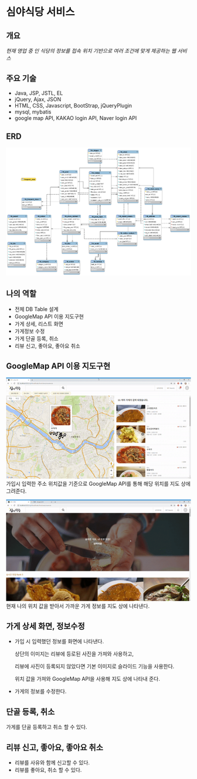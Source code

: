 # 심야식당 서비스



## 개요
*현재 영업 중 인 식당의 정보를 
접속 위치 기반으로 여러 조건에 맞게 제공하는 웹 서비스*

## 주요 기술
- Java, JSP, JSTL, EL
- jQuery, Ajax, JSON
- HTML, CSS, Javascript, BootStrap, jQueryPlugin
- mysql, mybatis
- google map API, KAKAO login API,  Naver login API

## ERD
![](portfolio_image/erd.png)

## 나의 역할
- 전체 DB Table 설계
- GoogleMap API 이용 지도구현
- 가게 상세, 리스트 화면 
- 가게정보 수정
- 가게 단골 등록, 취소
- 리뷰 신고, 좋아요, 좋아요 취소




## GoogleMap API 이용 지도구현
![](portfolio_image/map.gif)
가입시 입력한 주소 위치값을 기준으로 GoogleMap API를 통해 해당 위치를 지도 상에 그려준다.  


![](portfolio_image/myarround.gif)
현재 나의 위치 값을 받아서 가까운 가게 정보를 지도 상에 나타낸다.


## 가게 상세 화면, 정보수정

- 가입 시 입력했던 정보를 화면에 나타낸다.  

  상단의 이미지는 리뷰에 등로된 사진을 가져와 사용하고,
  
  리뷰에 사진이 등록되지 않았다면 기본 이미지로 슬라이드 기능을 사용한다.
  
  위치 값을 가져와 GoogleMap API을 사용해 지도 상에 나타내 준다. 
  
- 가게의 정보를 수정한다.


## 단골 등록, 취소

가게를 단골 등록하고 취소 할 수 있다.


## 리뷰 신고, 좋아요, 좋아요 취소

- 리뷰를 사유와 함께 신고할 수 있다.
- 리뷰를 좋아요, 취소 할 수 있다.
